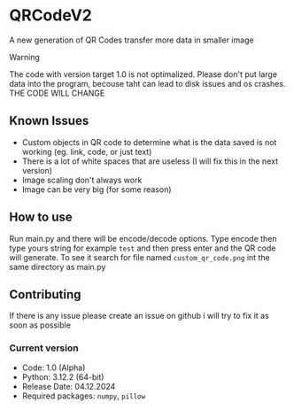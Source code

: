# QRCodeV2
A new generation of QR Codes transfer more data in smaller image

> [!WARNING]
> The code with version target 1.0 is not optimalized. Please don't put large data into the program, becouse taht can lead to disk issues and os crashes. THE CODE WILL CHANGE

## Known Issues

- Custom objects in QR code to determine what is the data saved is not working (eg. link, code, or just text)
- There is a lot of white spaces that are useless (I will fix this in the next version)
- Image scaling don't always work
- Image can be very big (for some reason)

## How to use

Run main.py and there will be encode/decode options. Type encode then type yours string for example `test` and then press enter and the QR code will generate. To see it search for file named `custom_qr_code.png` int the same directory as main.py

## Contributing

If there is any issue please create an issue on github i will try to fix it as soon as possible

### Current version

- Code: 1.0 (Alpha)
- Python: 3.12.2 (64-bit)
- Release Date: 04.12.2024
- Required packages: `numpy`, `pillow`
